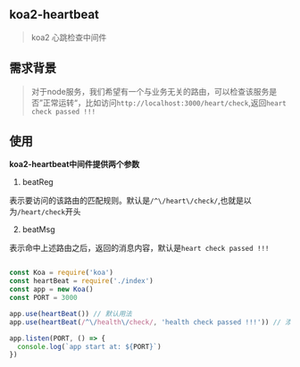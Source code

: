 ## koa2-heartbeat

> koa2 心跳检查中间件

## 需求背景

> 对于node服务，我们希望有一个与业务无关的路由，可以检查该服务是否”正常运转“，比如访问`http://localhost:3000/heart/check`,返回`heart check passed !!!`

## 使用

**koa2-heartbeat中间件提供两个参数**

1. beatReg

表示要访问的该路由的匹配规则。默认是`/^\/heart\/check/`,也就是以为`/heart/check`开头

2. beatMsg

表示命中上述路由之后，返回的消息内容，默认是`heart check passed !!!`


``` javascript

const Koa = require('koa')
const heartBeat = require('./index')
const app = new Koa()
const PORT = 3000

app.use(heartBeat()) // 默认用法
app.use(heartBeat(/^\/health\/check/, 'health check passed !!!')) // 添加自己的规则

app.listen(PORT, () => {
  console.log(`app start at: ${PORT}`)
})


```
